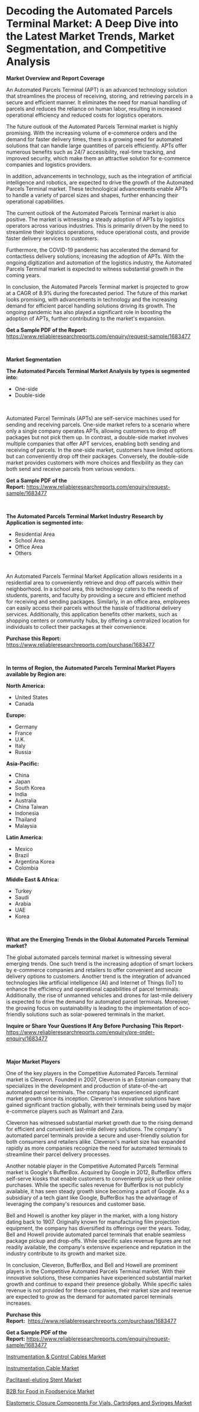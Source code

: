 <p><h1>Decoding the Automated Parcels Terminal Market: A Deep Dive into the Latest Market Trends, Market Segmentation, and Competitive Analysis</h1></p><p><strong>Market Overview and Report Coverage</strong></p>
<p><p>An Automated Parcels Terminal (APT) is an advanced technology solution that streamlines the process of receiving, storing, and retrieving parcels in a secure and efficient manner. It eliminates the need for manual handling of parcels and reduces the reliance on human labor, resulting in increased operational efficiency and reduced costs for logistics operators.</p><p>The future outlook of the Automated Parcels Terminal market is highly promising. With the increasing volume of e-commerce orders and the demand for faster delivery times, there is a growing need for automated solutions that can handle large quantities of parcels efficiently. APTs offer numerous benefits such as 24/7 accessibility, real-time tracking, and improved security, which make them an attractive solution for e-commerce companies and logistics providers.</p><p>In addition, advancements in technology, such as the integration of artificial intelligence and robotics, are expected to drive the growth of the Automated Parcels Terminal market. These technological advancements enable APTs to handle a variety of parcel sizes and shapes, further enhancing their operational capabilities.</p><p>The current outlook of the Automated Parcels Terminal market is also positive. The market is witnessing a steady adoption of APTs by logistics operators across various industries. This is primarily driven by the need to streamline their logistics operations, reduce operational costs, and provide faster delivery services to customers.</p><p>Furthermore, the COVID-19 pandemic has accelerated the demand for contactless delivery solutions, increasing the adoption of APTs. With the ongoing digitization and automation of the logistics industry, the Automated Parcels Terminal market is expected to witness substantial growth in the coming years.</p><p>In conclusion, the Automated Parcels Terminal market is projected to grow at a CAGR of 8.9% during the forecasted period. The future of this market looks promising, with advancements in technology and the increasing demand for efficient parcel handling solutions driving its growth. The ongoing pandemic has also played a significant role in boosting the adoption of APTs, further contributing to the market's expansion.</p></p>
<p><strong>Get a Sample PDF of the Report:</strong> <a href="https://www.reliableresearchreports.com/enquiry/request-sample/1683477">https://www.reliableresearchreports.com/enquiry/request-sample/1683477</a></p>
<p>&nbsp;</p>
<p><strong>Market Segmentation</strong></p>
<p><strong>The Automated Parcels Terminal Market Analysis by types is segmented into:</strong></p>
<p><ul><li>One-side</li><li>Double-side</li></ul></p>
<p>&nbsp;</p>
<p><p>Automated Parcel Terminals (APTs) are self-service machines used for sending and receiving parcels. One-side market refers to a scenario where only a single company operates APTs, allowing customers to drop off packages but not pick them up. In contrast, a double-side market involves multiple companies that offer APT services, enabling both sending and receiving of parcels. In the one-side market, customers have limited options but can conveniently drop off their packages. Conversely, the double-side market provides customers with more choices and flexibility as they can both send and receive parcels from various vendors.</p></p>
<p><strong>Get a Sample PDF of the Report:</strong>&nbsp;<a href="https://www.reliableresearchreports.com/enquiry/request-sample/1683477">https://www.reliableresearchreports.com/enquiry/request-sample/1683477</a></p>
<p>&nbsp;</p>
<p><strong>The Automated Parcels Terminal Market Industry Research by Application is segmented into:</strong></p>
<p><ul><li>Residential Area</li><li>School Area</li><li>Office Area</li><li>Others</li></ul></p>
<p>&nbsp;</p>
<p><p>An Automated Parcels Terminal Market Application allows residents in a residential area to conveniently retrieve and drop off parcels within their neighborhood. In a school area, this technology caters to the needs of students, parents, and faculty by providing a secure and efficient method for receiving and sending packages. Similarly, in an office area, employees can easily access their parcels without the hassle of traditional delivery services. Additionally, this application benefits other markets, such as shopping centers or community hubs, by offering a centralized location for individuals to collect their packages at their convenience.</p></p>
<p><strong>Purchase this Report:</strong>&nbsp; <a href="https://www.reliableresearchreports.com/purchase/1683477">https://www.reliableresearchreports.com/purchase/1683477</a></p>
<p>&nbsp;</p>
<p><strong>In terms of Region, the Automated Parcels Terminal Market Players available by Region are:</strong></p>
<p>
    <p> <strong> North America: </strong>
        <ul>
            <li>United States</li>
            <li>Canada</li>
        </ul>
        </p> 
    <p> <strong> Europe: </strong>
        <ul>
            <li>Germany</li>
            <li>France</li>
            <li>U.K.</li>
            <li>Italy</li>
            <li>Russia</li>
        </ul>
        </p> 
    <p> <strong> Asia-Pacific: </strong>
        <ul>
            <li>China</li>
            <li>Japan</li>
            <li>South Korea</li>
            <li>India</li>
            <li>Australia</li>
            <li>China Taiwan</li>
            <li>Indonesia</li>
            <li>Thailand</li>
            <li>Malaysia</li>
        </ul>
        </p> 
    <p> <strong> Latin America: </strong>
        <ul>
            <li>Mexico</li>
            <li>Brazil</li>
            <li>Argentina Korea</li>
            <li>Colombia</li>
        </ul>
        </p> 
    <p> <strong> Middle East & Africa: </strong>
        <ul>
            <li>Turkey</li>
            <li>Saudi</li>
            <li>Arabia</li>
            <li>UAE</li>
            <li>Korea</li>
        </ul>
    </p>
    </p>
<p>&nbsp;</p>
<p><strong>What are the Emerging Trends in the Global Automated Parcels Terminal market?</strong></p>
<p><p>The global automated parcels terminal market is witnessing several emerging trends. One such trend is the increasing adoption of smart lockers by e-commerce companies and retailers to offer convenient and secure delivery options to customers. Another trend is the integration of advanced technologies like artificial intelligence (AI) and Internet of Things (IoT) to enhance the efficiency and operational capabilities of parcel terminals. Additionally, the rise of unmanned vehicles and drones for last-mile delivery is expected to drive the demand for automated parcel terminals. Moreover, the growing focus on sustainability is leading to the implementation of eco-friendly solutions such as solar-powered terminals in the market.</p></p>
<p><strong>Inquire or Share Your Questions If Any Before Purchasing This Report</strong>- <a href="https://www.reliableresearchreports.com/enquiry/pre-order-enquiry/1683477">https://www.reliableresearchreports.com/enquiry/pre-order-enquiry/1683477</a></p>
<p>&nbsp;</p>
<p><strong>Major Market Players</strong></p>
<p><p>One of the key players in the Competitive Automated Parcels Terminal market is Cleveron. Founded in 2007, Cleveron is an Estonian company that specializes in the development and production of state-of-the-art automated parcel terminals. The company has experienced significant market growth since its inception. Cleveron's innovative solutions have gained significant traction globally, with their terminals being used by major e-commerce players such as Walmart and Zara.</p><p>Cleveron has witnessed substantial market growth due to the rising demand for efficient and convenient last-mile delivery solutions. The company's automated parcel terminals provide a secure and user-friendly solution for both consumers and retailers alike. Cleveron's market size has expanded rapidly as more companies recognize the need for automated terminals to streamline their parcel delivery processes.</p><p>Another notable player in the Competitive Automated Parcels Terminal market is Google's BufferBox. Acquired by Google in 2012, BufferBox offers self-serve kiosks that enable customers to conveniently pick up their online purchases. While the specific sales revenue for BufferBox is not publicly available, it has seen steady growth since becoming a part of Google. As a subsidiary of a tech giant like Google, BufferBox has the advantage of leveraging the company's resources and customer base.</p><p>Bell and Howell is another key player in the market, with a long history dating back to 1907. Originally known for manufacturing film projection equipment, the company has diversified its offerings over the years. Today, Bell and Howell provide automated parcel terminals that enable seamless package pickup and drop-offs. While specific sales revenue figures are not readily available, the company's extensive experience and reputation in the industry contribute to its growth and market size.</p><p>In conclusion, Cleveron, BufferBox, and Bell and Howell are prominent players in the Competitive Automated Parcels Terminal market. With their innovative solutions, these companies have experienced substantial market growth and continue to expand their presence globally. While specific sales revenue is not provided for these companies, their market size and revenue are expected to grow as the demand for automated parcel terminals increases.</p></p>
<p><strong>Purchase this Report:</strong>&nbsp;&nbsp;<a href="https://www.reliableresearchreports.com/purchase/1683477">https://www.reliableresearchreports.com/purchase/1683477</a></p>
<p></p>
<p><strong>Get a Sample PDF of the Report:</strong>&nbsp;<a href="https://www.reliableresearchreports.com/enquiry/request-sample/1683477">https://www.reliableresearchreports.com/enquiry/request-sample/1683477</a></p>
<p><p><a href="https://github.com/rahu1501/Market-Research-Report-List-1/blob/main/instrumentation-control-cables-market.md">Instrumentation & Control Cables Market</a></p><p><a href="https://github.com/rahu1502/Market-Research-Report-List-1/blob/main/instrumentation-cable-market.md">Instrumentation Cable Market</a></p><p><a href="https://www.linkedin.com/pulse/paclitaxel-eluting-stent-market-challenges-opportunities/">Paclitaxel-eluting Stent Market</a></p><p><a href="https://medium.com/@linneahilll6456/b2b-for-food-in-foodservice-market-trends-forecast-and-competitive-analysis-to-2030-e3699dd40fbc">B2B for Food in Foodservice Market</a></p><p><a href="https://medium.com/@randysimpson755/elastomeric-closure-components-for-vials-cartridges-and-syringes-market-the-key-to-successful-28a15cab2a75">Elastomeric Closure Components For Vials, Cartridges and Syringes Market</a></p></p>